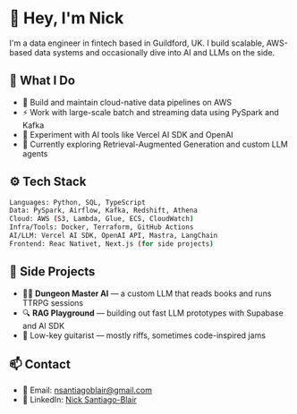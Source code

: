 # 👋 Hey, I'm Nick

I'm a data engineer in fintech based in Guildford, UK. I build scalable, AWS-based data systems and occasionally dive into AI and LLMs on the side.

## 💼 What I Do

- 🧱 Build and maintain cloud-native data pipelines on AWS  
- ⚡ Work with large-scale batch and streaming data using PySpark and Kafka  
- 🧠 Experiment with AI tools like Vercel AI SDK and OpenAI  
- 🧪 Currently exploring Retrieval-Augmented Generation and custom LLM agents  

## ⚙️ Tech Stack
```bash
Languages: Python, SQL, TypeScript
Data: PySpark, Airflow, Kafka, Redshift, Athena
Cloud: AWS (S3, Lambda, Glue, ECS, CloudWatch)
Infra/Tools: Docker, Terraform, GitHub Actions
AI/LLM: Vercel AI SDK, OpenAI API, Mastra, LangChain
Frontend: Reac Nativet, Next.js (for side projects)
```
## 🧪 Side Projects

- 🧙‍♂️ **Dungeon Master AI** — a custom LLM that reads books and runs TTRPG sessions  
- 🔍 **RAG Playground** — building out fast LLM prototypes with Supabase and AI SDK  
- 🎸 Low-key guitarist — mostly riffs, sometimes code-inspired jams  

## 📫 Contact

- 📧 Email: [nsantiagoblair@gmail.com](mailto:nsantiagoblair@gmail.com)  
- 💼 LinkedIn: [Nick Santiago-Blair](https://uk.linkedin.com/in/nick-santiago-blair-21baa45a)  
